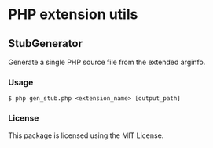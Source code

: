 # PHP extension utils

## StubGenerator

Generate a single PHP source file from the extended arginfo.

### Usage

```
$ php gen_stub.php <extension_name> [output_path]
```

### License

This package is licensed using the MIT License.
